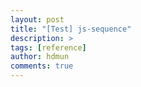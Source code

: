 ```yaml
---
layout: post
title: "[Test] js-sequence"
description: >
tags: [reference]
author: hdmun
comments: true
---
```



<div id="diagram"></div>

<script type="text/javascript">
  var diagram = Diagram.parse("A->B: Message");
  diagram.drawSVG("diagram", {theme: 'hand'});
</script>

